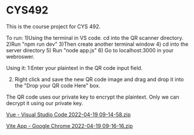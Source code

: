 # CYS492

This is the  course project for CYS 492.

To run:
1)Using the terminal in VS code. cd into the QR scanner directory.
2)Run "npm run dev"
3)Then create another terminal window
4) cd into the server directory
5) Run "node app.js"
6) Go to localhost:3000 in your webroswer.

Using it:
1:Enter your plaintext in the QR code input field.

2. Right click and save the new QR code image and drag and drop it into the "Drop your QR code Here" box.


The QR code uses our private key to encrypt the plaintext.
Only we can decrypt it using our private key.


[Vue - Visual Studio Code 2022-04-19 09-14-58.zip](https://github.com/twortham30/CYS492/files/8513290/Vue.-.Visual.Studio.Code.2022-04-19.09-14-58.zip)



[Vite App - Google Chrome 2022-04-19 09-16-16.zip](https://github.com/twortham30/CYS492/files/8513292/Vite.App.-.Google.Chrome.2022-04-19.09-16-16.zip)
